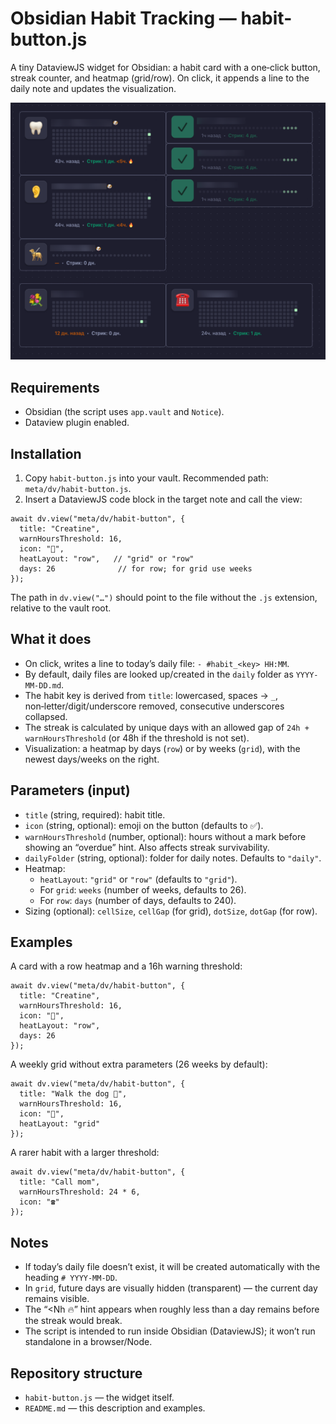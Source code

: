 # Obsidian Habit Tracking — habit-button.js

A tiny DataviewJS widget for Obsidian: a habit card with a one‑click button, streak counter, and heatmap (grid/row). On click, it appends a line to the daily note and updates the visualization.

![Demo](assets/canvas-demo.png "How the widget looks in canvas")

## Requirements

- Obsidian (the script uses `app.vault` and `Notice`).
- Dataview plugin enabled.

## Installation

1. Copy `habit-button.js` into your vault. Recommended path: `meta/dv/habit-button.js`.
2. Insert a DataviewJS code block in the target note and call the view:

```dataviewjs
await dv.view("meta/dv/habit-button", {
  title: "Creatine",
  warnHoursThreshold: 16,
  icon: "💪",
  heatLayout: "row",   // "grid" or "row"
  days: 26              // for row; for grid use weeks
});
```

The path in `dv.view("…")` should point to the file without the `.js` extension, relative to the vault root.

## What it does

- On click, writes a line to today’s daily file: `- #habit_<key> HH:MM`.
- By default, daily files are looked up/created in the `daily` folder as `YYYY-MM-DD.md`.
- The habit key is derived from `title`: lowercased, spaces → `_`, non‑letter/digit/underscore removed, consecutive underscores collapsed.
- The streak is calculated by unique days with an allowed gap of `24h + warnHoursThreshold` (or 48h if the threshold is not set).
- Visualization: a heatmap by days (`row`) or by weeks (`grid`), with the newest days/weeks on the right.

## Parameters (input)

- `title` (string, required): habit title.
- `icon` (string, optional): emoji on the button (defaults to ✅).
- `warnHoursThreshold` (number, optional): hours without a mark before showing an “overdue” hint. Also affects streak survivability.
- `dailyFolder` (string, optional): folder for daily notes. Defaults to `"daily"`.
- Heatmap:
  - `heatLayout`: `"grid"` or `"row"` (defaults to `"grid"`).
  - For `grid`: `weeks` (number of weeks, defaults to 26).
  - For `row`: `days` (number of days, defaults to 240).
- Sizing (optional): `cellSize`, `cellGap` (for grid), `dotSize`, `dotGap` (for row).

## Examples

A card with a row heatmap and a 16h warning threshold:

```dataviewjs
await dv.view("meta/dv/habit-button", {
  title: "Creatine",
  warnHoursThreshold: 16,
  icon: "💪",
  heatLayout: "row",
  days: 26
});
```

A weekly grid without extra parameters (26 weeks by default):

```dataviewjs
await dv.view("meta/dv/habit-button", {
  title: "Walk the dog 🐶",
  warnHoursThreshold: 16,
  icon: "🦮",
  heatLayout: "grid"
});
```

A rarer habit with a larger threshold:

```dataviewjs
await dv.view("meta/dv/habit-button", {
  title: "Call mom",
  warnHoursThreshold: 24 * 6,
  icon: "☎️"
});
```

## Notes

- If today’s daily file doesn’t exist, it will be created automatically with the heading `# YYYY-MM-DD`.
- In `grid`, future days are visually hidden (transparent) — the current day remains visible.
- The “<Nh 🔥” hint appears when roughly less than a day remains before the streak would break.
- The script is intended to run inside Obsidian (DataviewJS); it won’t run standalone in a browser/Node.

## Repository structure

- `habit-button.js` — the widget itself.
- `README.md` — this description and examples.
